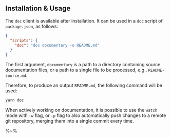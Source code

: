 ## Installation & Usage

The `doc` client is available after installation. It can be used in a `doc` script of `package.json`, as follows:

```json
{
  "scripts": {
    "doc": "doc documentary -o README.md"
  }
}
```

The first argument, `documentary` is a path to a directory containing source documentation files, or a path to a single file to be processed, e.g., `README-source.md`.

Therefore, to produce an output `README.md`, the following command will be used:

```sh
yarn doc
```

When actively working on documentation, it is possible to use the `watch` mode with `-w` flag, or `-p` flag to also automatically push changes to a remote git repository, merging them into a single commit every time.

%~%